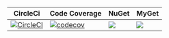 | CircleCi | Code Coverage | NuGet | MyGet |
| -- | -- | -- | -- |
| [![CircleCI](https://circleci.com/gh/gfoidl/Analyzers/tree/master.svg?style=svg)](https://circleci.com/gh/gfoidl/Analyzers/tree/master) | [![codecov](https://codecov.io/gh/gfoidl/Analyzers/branch/master/graph/badge.svg)](https://codecov.io/gh/gfoidl/Analyzers) | [![](https://img.shields.io/nuget/v/gfoidl.Analyzers.svg?style=flat-square)](https://www.nuget.org/packages/gfoidl.Analyzers/) | [![](https://img.shields.io/myget/gfoidl/v/gfoidl.Analyzers.svg?style=flat-square)](https://www.myget.org/feed/gfoidl/package/nuget/gfoidl.Analyzers) |
